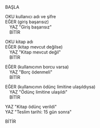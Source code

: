 BAŞLA

OKU kullanıcı adı ve şifre  
EĞER (giriş başarısız)  
 YAZ "Giriş başarısız"  
 BİTİR  

OKU kitap adı  
EĞER (kitap mevcut değilse)  
 YAZ "Kitap mevcut değil"  
 BİTİR  

EĞER (kullanıcının borcu varsa)  
 YAZ "Borç ödenmeli"  
 BİTİR  

EĞER (kullanıcının ödünç limitine ulaşıldıysa)  
 YAZ "Ödünç limitine ulaşıldı"  
 BİTİR  

YAZ "Kitap ödünç verildi"  
YAZ "Teslim tarihi: 15 gün sonra"  

BİTİR
